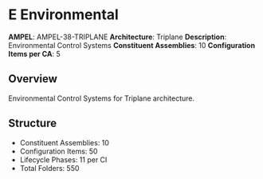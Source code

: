 # E Environmental

**AMPEL**: AMPEL-38-TRIPLANE
**Architecture**: Triplane
**Description**: Environmental Control Systems
**Constituent Assemblies**: 10
**Configuration Items per CA**: 5

## Overview
Environmental Control Systems for Triplane architecture.

## Structure
- Constituent Assemblies: 10
- Configuration Items: 50
- Lifecycle Phases: 11 per CI
- Total Folders: 550
